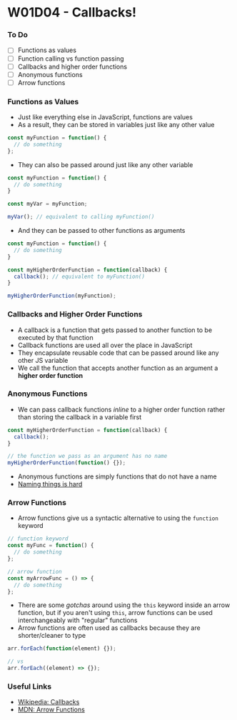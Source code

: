 # W01D04 - Callbacks!

### To Do
- [ ] Functions as values
- [ ] Function calling vs function passing
- [ ] Callbacks and higher order functions
- [ ] Anonymous functions
- [ ] Arrow functions

### Functions as Values
- Just like everything else in JavaScript, functions are values
- As a result, they can be stored in variables just like any other value

```js
const myFunction = function() {
  // do something
};
```

- They can also be passed around just like any other variable

```js
const myFunction = function() {
  // do something
}

const myVar = myFunction;

myVar(); // equivalent to calling myFunction()
```

- And they can be passed to other functions as arguments

```js
const myFunction = function() {
  // do something
}

const myHigherOrderFunction = function(callback) {
  callback(); // equivalent to myFunction()
}

myHigherOrderFunction(myFunction);
```

### Callbacks and Higher Order Functions
- A callback is a function that gets passed to another function to be executed by that function
- Callback functions are used all over the place in JavaScript
- They encapsulate reusable code that can be passed around like any other JS variable
- We call the function that accepts another function as an argument a **higher order function**

### Anonymous Functions
- We can pass callback functions _inline_ to a higher order function rather than storing the callback in a variable first

```js
const myHigherOrderFunction = function(callback) {
  callback();
}

// the function we pass as an argument has no name
myHigherOrderFunction(function() {});
```

- Anonymous functions are simply functions that do not have a name
- [Naming things is hard](https://martinfowler.com/bliki/TwoHardThings.html)

### Arrow Functions
- Arrow functions give us a syntactic alternative to using the `function` keyword

```js
// function keyword
const myFunc = function() {
  // do something
};

// arrow function
const myArrowFunc = () => {
  // do something
};
```

- There are some _gotchas_ around using the `this` keyword inside an arrow function, but if you aren't using `this`, arrow functions can be used interchangeably with "regular" functions
- Arrow functions are often used as callbacks because they are shorter/cleaner to type

```js
arr.forEach(function(element) {});

// vs
arr.forEach((element) => {});
```

### Useful Links
* [Wikipedia: Callbacks](https://en.wikipedia.org/wiki/Callback_(computer_programming))
* [MDN: Arrow Functions](https://developer.mozilla.org/en-US/docs/Web/JavaScript/Reference/Functions/Arrow_functions)
